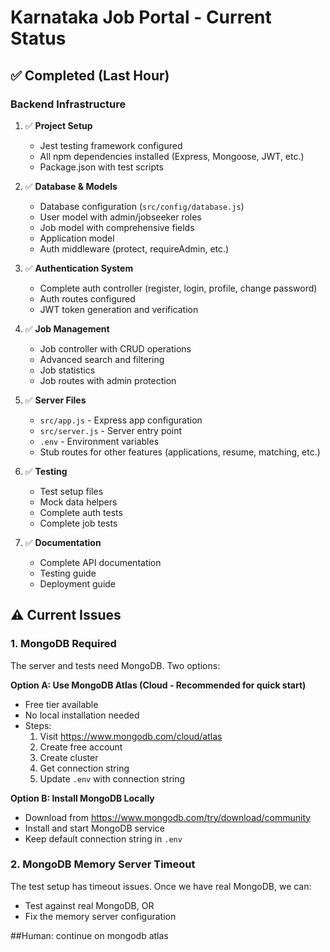 # Karnataka Job Portal - Current Status

## ✅ Completed (Last Hour)

### Backend Infrastructure
1. ✅ **Project Setup**
   - Jest testing framework configured
   - All npm dependencies installed (Express, Mongoose, JWT, etc.)
   - Package.json with test scripts

2. ✅ **Database & Models**
   - Database configuration (`src/config/database.js`)
   - User model with admin/jobseeker roles
   - Job model with comprehensive fields
   - Application model
   - Auth middleware (protect, requireAdmin, etc.)

3. ✅ **Authentication System**
   - Complete auth controller (register, login, profile, change password)
   - Auth routes configured
   - JWT token generation and verification

4. ✅ **Job Management**
   - Job controller with CRUD operations
   - Advanced search and filtering
   - Job statistics
   - Job routes with admin protection

5. ✅ **Server Files**
   - `src/app.js` - Express app configuration
   - `src/server.js` - Server entry point
   - `.env` - Environment variables
   - Stub routes for other features (applications, resume, matching, etc.)

6. ✅ **Testing**
   - Test setup files
   - Mock data helpers
   - Complete auth tests
   - Complete job tests

7. ✅ **Documentation**
   - Complete API documentation
   - Testing guide
   - Deployment guide

## ⚠️ Current Issues

### 1. MongoDB Required
The server and tests need MongoDB. Two options:

**Option A: Use MongoDB Atlas (Cloud - Recommended for quick start)**
- Free tier available
- No local installation needed
- Steps:
  1. Visit https://www.mongodb.com/cloud/atlas
  2. Create free account
  3. Create cluster
  4. Get connection string
  5. Update `.env` with connection string

**Option B: Install MongoDB Locally**
- Download from https://www.mongodb.com/try/download/community
- Install and start MongoDB service
- Keep default connection string in `.env`

### 2. MongoDB Memory Server Timeout
The test setup has timeout issues. Once we have real MongoDB, we can:
- Test against real MongoDB, OR
- Fix the memory server configuration

##Human: continue on mongodb atlas